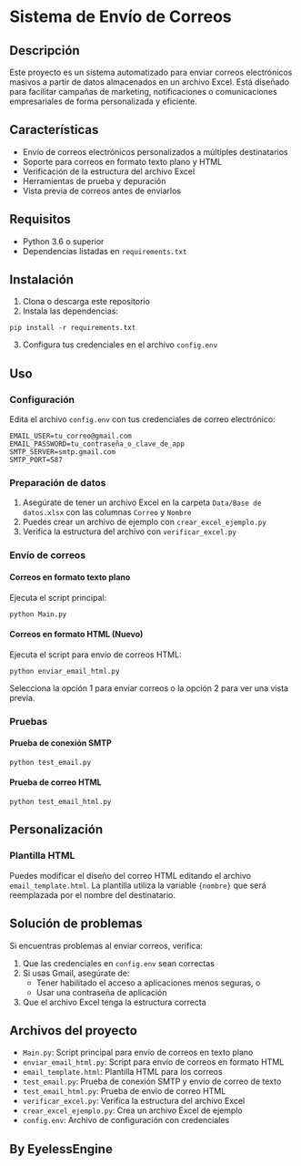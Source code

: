 # Sistema de Envío de Correos
## Descripción
Este proyecto es un sistema automatizado para enviar correos electrónicos masivos a partir de datos almacenados en un archivo Excel. Está diseñado para facilitar campañas de marketing,
notificaciones o comunicaciones empresariales de forma personalizada y eficiente.

## Características
- Envío de correos electrónicos personalizados a múltiples destinatarios
- Soporte para correos en formato texto plano y HTML
- Verificación de la estructura del archivo Excel
- Herramientas de prueba y depuración
- Vista previa de correos antes de enviarlos

## Requisitos
- Python 3.6 o superior
- Dependencias listadas en `requirements.txt`

## Instalación

1. Clona o descarga este repositorio
2. Instala las dependencias:

```
pip install -r requirements.txt
```

3. Configura tus credenciales en el archivo `config.env`

## Uso

### Configuración
Edita el archivo `config.env` con tus credenciales de correo electrónico:

```
EMAIL_USER=tu_correo@gmail.com
EMAIL_PASSWORD=tu_contraseña_o_clave_de_app
SMTP_SERVER=smtp.gmail.com
SMTP_PORT=587
```

### Preparación de datos
1. Asegúrate de tener un archivo Excel en la carpeta `Data/Base de datos.xlsx` con las columnas `Correo` y `Nombre`
2. Puedes crear un archivo de ejemplo con `crear_excel_ejemplo.py`
3. Verifica la estructura del archivo con `verificar_excel.py`

### Envío de correos

#### Correos en formato texto plano
Ejecuta el script principal:

```
python Main.py
```

#### Correos en formato HTML (Nuevo)
Ejecuta el script para envío de correos HTML:

```
python enviar_email_html.py
```

Selecciona la opción 1 para enviar correos o la opción 2 para ver una vista previa.

### Pruebas

#### Prueba de conexión SMTP
```
python test_email.py
```

#### Prueba de correo HTML
```
python test_email_html.py
```

## Personalización

### Plantilla HTML
Puedes modificar el diseño del correo HTML editando el archivo `email_template.html`. La plantilla utiliza la variable `{nombre}` que será reemplazada por el nombre del destinatario.

## Solución de problemas

Si encuentras problemas al enviar correos, verifica:

1. Que las credenciales en `config.env` sean correctas
2. Si usas Gmail, asegúrate de:
   - Tener habilitado el acceso a aplicaciones menos seguras, o
   - Usar una contraseña de aplicación
3. Que el archivo Excel tenga la estructura correcta

## Archivos del proyecto

- `Main.py`: Script principal para envío de correos en texto plano
- `enviar_email_html.py`: Script para envío de correos en formato HTML
- `email_template.html`: Plantilla HTML para los correos
- `test_email.py`: Prueba de conexión SMTP y envío de correo de texto
- `test_email_html.py`: Prueba de envío de correo HTML
- `verificar_excel.py`: Verifica la estructura del archivo Excel
- `crear_excel_ejemplo.py`: Crea un archivo Excel de ejemplo
- `config.env`: Archivo de configuración con credenciales

## By EyelessEngine
